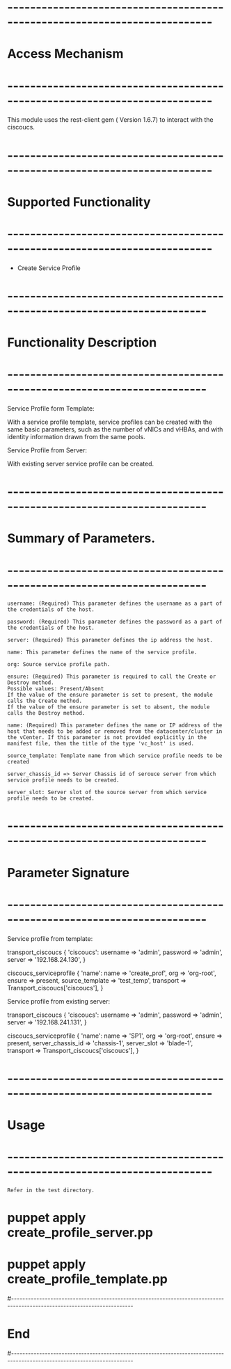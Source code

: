 # --------------------------------------------------------------------------
# Access Mechanism 
# --------------------------------------------------------------------------

This module uses the rest-client gem ( Version 1.6.7) to interact with the ciscoucs.

# --------------------------------------------------------------------------
#  Supported Functionality
# --------------------------------------------------------------------------
   - Create Service Profile

# -------------------------------------------------------------------------
# Functionality Description
# -------------------------------------------------------------------------

  Service Profile form Template:
  
  With a service profile template, service profiles can be created with the same basic parameters, such as the number of vNICs and vHBAs, and with identity information drawn from the same pools. 
  
  
  Service Profile from Server: 
  
  With existing server service profile can be created.
   

# -------------------------------------------------------------------------
# Summary of Parameters.
# -------------------------------------------------------------------------


    username: (Required) This parameter defines the username as a part of the credentials of the host.            
    
	password: (Required) This parameter defines the password as a part of the credentials of the host.  
	
	server: (Required) This parameter defines the ip address the host.   
	
    name: This parameter defines the name of the service profile.
    
    org: Source service profile path.
    
	ensure: (Required) This parameter is required to call the Create or Destroy method.
    Possible values: Present/Absent
    If the value of the ensure parameter is set to present, the module calls the Create method.
    If the value of the ensure parameter is set to absent, the module calls the Destroy method.

    name: (Required) This parameter defines the name or IP address of the host that needs to be added or removed from the datacenter/cluster in the vCenter. If this parameter is not provided explicitly in the manifest file, then the title of the type 'vc_host' is used.    
    
	source_template: Template name from which service profile needs to be created
	
	server_chassis_id => Server Chassis id of serouce server from which service profile needs to be created.
  
    server_slot: Server slot of the source server from which service profile needs to be created.
            
# -------------------------------------------------------------------------
# Parameter Signature 
# -------------------------------------------------------------------------


Service profile from template:

transport_ciscoucs { 'ciscoucs':
  username => 'admin',
  password => 'admin',
  server   => '192.168.24.130',
}


ciscoucs_serviceprofile { 'name':
  name            => 'create_prof',
  org             => 'org-root',
  ensure          => present,
  source_template => 'test_temp',
  transport       => Transport_ciscoucs['ciscoucs'],
}


Service profile from existing server:

transport_ciscoucs { 'ciscoucs':
  username => 'admin',
  password => 'admin',
  server   => '192.168.241.131',
}


ciscoucs_serviceprofile { 'name':
  name            => 'SP1',
  org             => 'org-root',
  ensure          => present,
  server_chassis_id => 'chassis-1',
  server_slot => 'blade-1',   
  transport       => Transport_ciscoucs['ciscoucs'],
}



# --------------------------------------------------------------------------
# Usage
# --------------------------------------------------------------------------
   
    Refer in the test directory.
   
   # puppet apply create_profile_server.pp
   # puppet apply create_profile_template.pp
   
  

#-------------------------------------------------------------------------------------------------------------------------
# End
#-------------------------------------------------------------------------------------------------------------------------   
